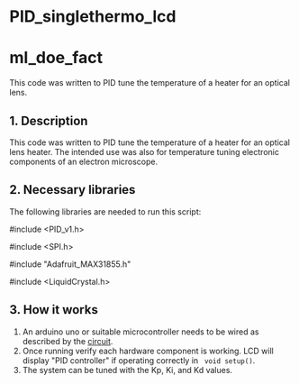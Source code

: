 # PID_singlethermo_lcd


# ml_doe_fact
This code was written to PID tune the temperature of a heater for an optical lens.

## 1. Description
This code was written to PID tune the temperature of a heater for an optical lens heater. The intended use was also for temperature tuning electronic components of an electron microscope.

## 2. Necessary libraries

The following libraries are needed to run this script:

#include <PID_v1.h>

#include <SPI.h>

#include "Adafruit_MAX31855.h"

#include <LiquidCrystal.h>

## 3. How it works

1. An arduino uno or suitable microcontroller needs to be wired as described by the [circuit](https://github.com/skchandl/PID_singlethermo_lcd/blob/master/code_circuit/PID_controller_circuit.pdf). 
2. Once running verify each hardware component is working. LCD will display "PID controller" if operating correctly in ` void setup()`.
3. The system can be tuned with the Kp, Ki, and Kd values.












